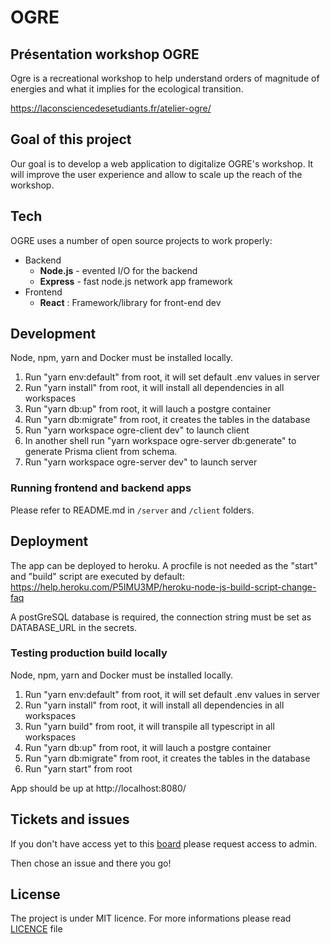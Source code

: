 # OGRE

## Présentation workshop OGRE

Ogre is a recreational workshop to help understand orders of magnitude of energies and what it implies for the ecological transition.

https://laconsciencedesetudiants.fr/atelier-ogre/

## Goal of this project

Our goal is to develop a web application to digitalize OGRE's workshop. It will improve the user experience and allow to scale up the reach of the workshop.

## Tech

OGRE uses a number of open source projects to work properly:

- Backend
  - **Node.js** - evented I/O for the backend
  - **Express** - fast node.js network app framework
- Frontend
  - **React** : Framework/library for front-end dev

## Development

Node, npm, yarn and Docker must be installed locally.

1. Run "yarn env:default" from root, it will set default .env values in server
2. Run "yarn install" from root, it will install all dependencies in all workspaces
3. Run "yarn db:up" from root, it will lauch a postgre container
4. Run "yarn db:migrate" from root, it creates the tables in the database
5. Run "yarn workspace ogre-client dev" to launch client
6. In another shell run "yarn workspace ogre-server db:generate" to generate Prisma client from schema.
7. Run "yarn workspace ogre-server dev" to launch server

### Running frontend and backend apps

Please refer to README.md in `/server` and `/client` folders.

## Deployment

The app can be deployed to heroku. A procfile is not needed as the "start" and "build" script are executed by default: https://help.heroku.com/P5IMU3MP/heroku-node-js-build-script-change-faq

A postGreSQL database is required, the connection string must be set as DATABASE_URL in the secrets.

### Testing production build locally

Node, npm, yarn and Docker must be installed locally.

1. Run "yarn env:default" from root, it will set default .env values in server
2. Run "yarn install" from root, it will install all dependencies in all workspaces
3. Run "yarn build" from root, it will transpile all typescript in all workspaces
4. Run "yarn db:up" from root, it will lauch a postgre container
5. Run "yarn db:migrate" from root, it creates the tables in the database
6. Run "yarn start" from root

App should be up at http://localhost:8080/

## Tickets and issues

If you don't have access yet to this [board](https://ogre-d4g.atlassian.net/jira/software/c/projects/D4G/boards/4) please request access to admin.

Then chose an issue and there you go!

## License

The project is under MIT licence. For more informations please read [LICENCE](https://github.com/dataforgoodfr/offseason_ogre/blob/master/LICENSE) file
